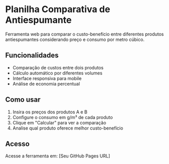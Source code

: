# Planilha Comparativa de Antiespumante

Ferramenta web para comparar o custo-benefício entre diferentes produtos antiespumantes considerando preço e consumo por metro cúbico.

## Funcionalidades

- Comparação de custos entre dois produtos
- Cálculo automático por diferentes volumes
- Interface responsiva para mobile
- Análise de economia percentual

## Como usar

1. Insira os preços dos produtos A e B
2. Configure o consumo em g/m³ de cada produto
3. Clique em "Calcular" para ver a comparação
4. Analise qual produto oferece melhor custo-benefício

## Acesso

Acesse a ferramenta em: [Seu GitHub Pages URL]